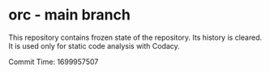 # orc - main branch

This repository contains frozen state of the repository.
Its history is cleared. It is used only for static code
analysis with Codacy.

Commit Time: 1699957507